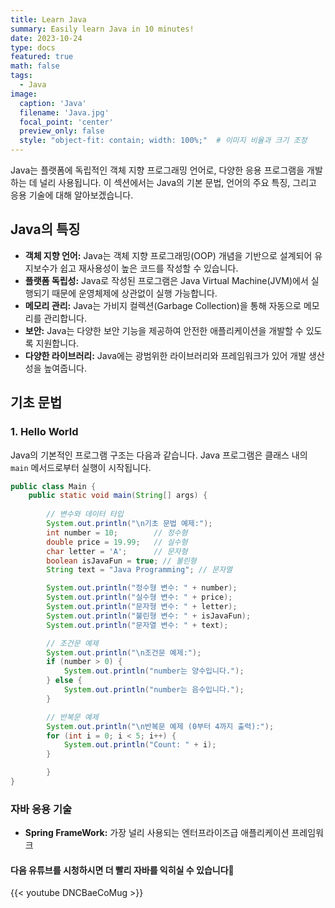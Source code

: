 ```yaml
---
title: Learn Java
summary: Easily learn Java in 10 minutes!
date: 2023-10-24
type: docs
featured: true
math: false
tags:
  - Java
image:
  caption: 'Java'
  filename: 'Java.jpg'
  focal_point: 'center'
  preview_only: false
  style: "object-fit: contain; width: 100%;"  # 이미지 비율과 크기 조정
---
```


Java는 플랫폼에 독립적인 객체 지향 프로그래밍 언어로, 다양한 응용 프로그램을 개발하는 데 널리 사용됩니다. 이 섹션에서는 Java의 기본 문법, 언어의 주요 특징, 그리고 응용 기술에 대해 알아보겠습니다.

## Java의 특징
- **객체 지향 언어:** Java는 객체 지향 프로그래밍(OOP) 개념을 기반으로 설계되어 유지보수가 쉽고 재사용성이 높은 코드를 작성할 수 있습니다.
- **플랫폼 독립성:** Java로 작성된 프로그램은 Java Virtual Machine(JVM)에서 실행되기 때문에 운영체제에 상관없이 실행 가능합니다.
- **메모리 관리:** Java는 가비지 컬렉션(Garbage Collection)을 통해 자동으로 메모리를 관리합니다.
- **보안:** Java는 다양한 보안 기능을 제공하여 안전한 애플리케이션을 개발할 수 있도록 지원합니다.
- **다양한 라이브러리:** Java에는 광범위한 라이브러리와 프레임워크가 있어 개발 생산성을 높여줍니다.

## 기초 문법
### 1. Hello World
Java의 기본적인 프로그램 구조는 다음과 같습니다. Java 프로그램은 클래스 내의 `main` 메서드로부터 실행이 시작됩니다.

```java
public class Main {
    public static void main(String[] args) {
        
        // 변수와 데이터 타입
        System.out.println("\n기초 문법 예제:");
        int number = 10;        // 정수형
        double price = 19.99;   // 실수형
        char letter = 'A';      // 문자형
        boolean isJavaFun = true; // 불린형
        String text = "Java Programming"; // 문자열

        System.out.println("정수형 변수: " + number);
        System.out.println("실수형 변수: " + price);
        System.out.println("문자형 변수: " + letter);
        System.out.println("불린형 변수: " + isJavaFun);
        System.out.println("문자열 변수: " + text);

        // 조건문 예제
        System.out.println("\n조건문 예제:");
        if (number > 0) {
            System.out.println("number는 양수입니다.");
        } else {
            System.out.println("number는 음수입니다.");
        }

        // 반복문 예제
        System.out.println("\n반복문 예제 (0부터 4까지 출력):");
        for (int i = 0; i < 5; i++) {
            System.out.println("Count: " + i);
        }

        }
}
```

### 자바 응용 기술
- **Spring FrameWork:** 가장 널리 사용되는 엔터프라이즈급 애플리케이션 프레임워크



#### 다음 유튜브를 시청하시면 더 빨리  자바를 익히실 수 있습니다🙌

{{< youtube DNCBaeCoMug >}}
